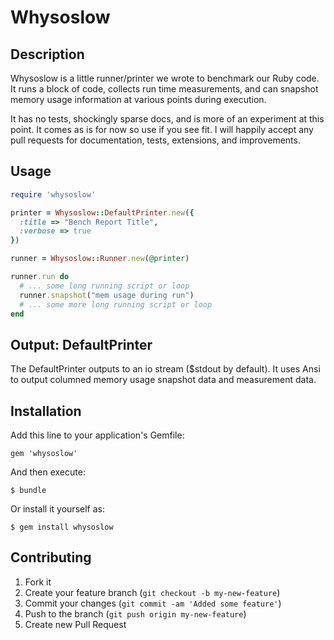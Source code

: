 # Whysoslow

## Description

Whysoslow is a little runner/printer we wrote to benchmark our Ruby code.  It runs a block of code, collects run time measurements, and can snapshot memory usage information at various points during execution.

It has no tests, shockingly sparse docs, and is more of an experiment at this point.  It comes as is for now so use if you see fit.  I will happily accept any pull requests for documentation, tests, extensions, and improvements.

## Usage

```ruby
require 'whysoslow'

printer = Whysoslow::DefaultPrinter.new({
  :title => "Bench Report Title",
  :verbose => true
})

runner = Whysoslow::Runner.new(@printer)

runner.run do
  # ... some long running script or loop
  runner.snapshot("mem usage during run")
  # ... some more long running script or loop
end
```

## Output: DefaultPrinter

The DefaultPrinter outputs to an io stream ($stdout by default).  It uses Ansi to output columned memory usage snapshot data and measurement data.

## Installation

Add this line to your application's Gemfile:

    gem 'whysoslow'

And then execute:

    $ bundle

Or install it yourself as:

    $ gem install whysoslow

## Contributing

1. Fork it
2. Create your feature branch (`git checkout -b my-new-feature`)
3. Commit your changes (`git commit -am 'Added some feature'`)
4. Push to the branch (`git push origin my-new-feature`)
5. Create new Pull Request
